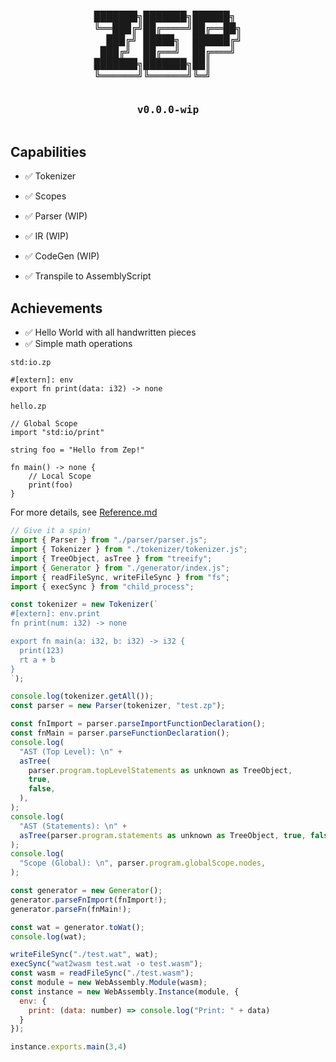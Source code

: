 <h3 align="center">
<pre>
███████╗███████╗██████╗ 
╚══███╔╝██╔════╝██╔══██╗
  ███╔╝ █████╗  ██████╔╝
 ███╔╝  ██╔══╝  ██╔═══╝ 
███████╗███████╗██║     
╚══════╝╚══════╝╚═╝     
                        
v0.0.0-wip</pre></h3>

## Capabilities
- ✅ Tokenizer
- ✅ Scopes

- ✅ Parser (WIP)
- ✅ IR (WIP)
- ✅ CodeGen (WIP)
- ✅ Transpile to AssemblyScript

## Achievements
- ✅ Hello World with all handwritten pieces
- ✅ Simple math operations

`std:io.zp`

```
#[extern]: env
export fn print(data: i32) -> none
```

`hello.zp`

```
// Global Scope
import "std:io/print"

string foo = "Hello from Zep!"

fn main() -> none {
    // Local Scope
    print(foo)
}
```

For more details, see [Reference.md](/docs/Reference.md)

```js
// Give it a spin!
import { Parser } from "./parser/parser.js";
import { Tokenizer } from "./tokenizer/tokenizer.js";
import { TreeObject, asTree } from "treeify";
import { Generator } from "./generator/index.js";
import { readFileSync, writeFileSync } from "fs";
import { execSync } from "child_process";

const tokenizer = new Tokenizer(`
#[extern]: env.print
fn print(num: i32) -> none

export fn main(a: i32, b: i32) -> i32 {
  print(123)
  rt a + b
}
`);

console.log(tokenizer.getAll());
const parser = new Parser(tokenizer, "test.zp");

const fnImport = parser.parseImportFunctionDeclaration();
const fnMain = parser.parseFunctionDeclaration();
console.log(
  "AST (Top Level): \n" +
  asTree(
    parser.program.topLevelStatements as unknown as TreeObject,
    true,
    false,
  ),
);
console.log(
  "AST (Statements): \n" +
  asTree(parser.program.statements as unknown as TreeObject, true, false),
);
console.log(
  "Scope (Global): \n", parser.program.globalScope.nodes,
);

const generator = new Generator();
generator.parseFnImport(fnImport!);
generator.parseFn(fnMain!);

const wat = generator.toWat();
console.log(wat);

writeFileSync("./test.wat", wat);
execSync("wat2wasm test.wat -o test.wasm");
const wasm = readFileSync("./test.wasm");
const module = new WebAssembly.Module(wasm);
const instance = new WebAssembly.Instance(module, {
  env: {
    print: (data: number) => console.log("Print: " + data)
  }
});

instance.exports.main(3,4)
```